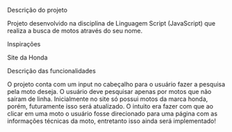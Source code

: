 Descrição do projeto
 
  Projeto desenvolvido na disciplina de Linguagem Script (JavaScript) que realiza a busca de motos através do seu nome.
  
Inspirações

  Site da Honda
 
Descrição das funcionalidades

  O projeto conta com um input no cabeçalho para o usuário fazer a pesquisa pela moto deseja.
  O usuário deve pesquisar apenas por motos que não saíram de linha.
  Inicialmente no site só possui motos da marca honda, porém, futuramente isso será atualizado.
  O intuito era fazer com que ao clicar em uma moto o usuário fosse direcionado para uma página com
  as informações técnicas da moto, entretanto isso ainda será implementado!
